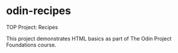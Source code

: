 # odin-recipes
TOP Project: Recipes

This project demonstrates HTML basics as part of The Odin Project Foundations course.
